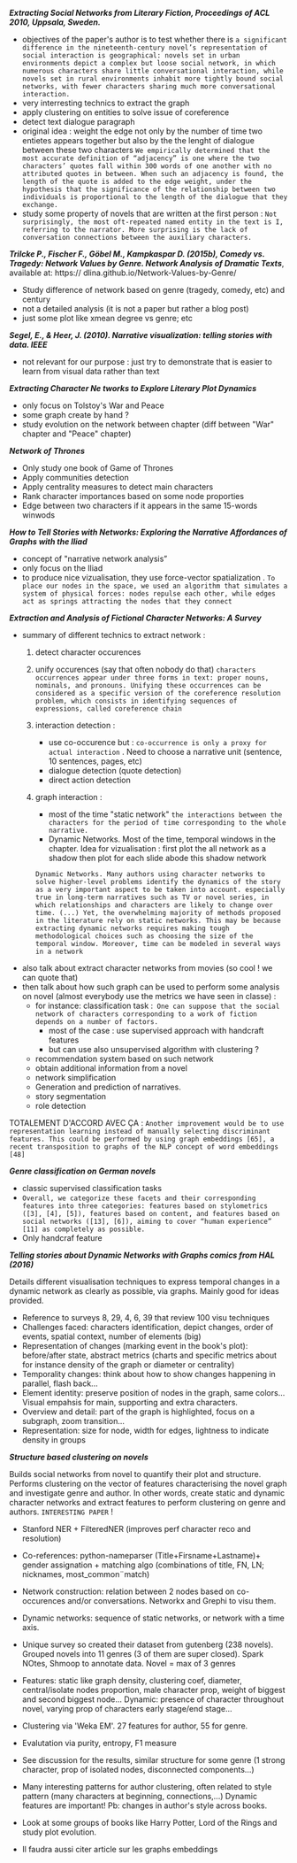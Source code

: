 **_Extracting Social Networks
from Literary Fiction, Proceedings of ACL 2010, Uppsala, Sweden._**
- objectives of the paper's author is to test whether there is 
`a significant difference in the
nineteenth-century novel’s representation of
social interaction is geographical: novels set
in urban environments depict a complex but
loose social network, in which numerous
characters share little conversational interaction,
while novels set in rural environments
inhabit more tightly bound social networks,
with fewer characters sharing much more
conversational interaction.`
- very interresting technics to extract the graph 
- apply clustering on entities to solve issue of coreference
- detect text dialogue paragraph 
- original idea : weight the edge not only by the number of time two entietes
appears together but also by the the lenght of dialogue between these two characters
`We empirically determined that
the most accurate definition of “adjacency” is one
where the two characters’ quotes fall within 300
words of one another with no attributed quotes in
between. When such an adjacency is found, the
length of the quote is added to the edge weight,
under the hypothesis that the significance of the relationship
between two individuals is proportional
to the length of the dialogue that they exchange.`
- study some property of novels that are written at the first person :
`Not surprisingly, the most
oft-repeated named entity in the text is I, referring
to the narrator. More surprising is the lack of conversation
connections between the auxiliary characters. `

**_Trilcke P., Fischer F., Göbel M., Kampkaspar D. (2015b), Comedy vs. Tragedy: Network
Values by Genre. Network Analysis of Dramatic Texts_**, available at: https://
dlina.github.io/Network-Values-by-Genre/
- Study difference of network based on genre (tragedy, comedy, etc) and century 
- not a detailed analysis (it is not a paper but rather a blog post)
- just some plot like xmean degree vs genre; etc 

**_Segel, E., & Heer, J. (2010). Narrative visualization: telling stories with data. IEEE_**
- not relevant for our purpose : just try to demonstrate that is easier to learn from visual data rather than text

**_Extracting Character Ne tworks
to Explore Literary Plot Dynamics_**
- only focus on Tolstoy's War and Peace
- some graph create by hand ? 
- study evolution on the network between chapter (diff between "War" chapter and "Peace" chapter)

**_Network of Thrones_**
- Only study one book of Game of Thrones
- Apply communities detection 
- Apply centrality measures to detect main characters
- Rank character importances based on some node proporties 
- Edge between two characters if it appears in the same 15-words winwods 

**_How to Tell Stories with Networks: Exploring the
Narrative Affordances of Graphs with the Iliad_**
- concept of "narrative network analysis”
- only focus on the Iliad 
- to produce nice vizualisation, they use force-vector spatialization . `To place our nodes in the
space, we used an algorithm that simulates a system of physical forces: nodes repulse
each other, while edges act as springs attracting the nodes that they connect`

**_Extraction and Analysis of Fictional Character Networks:
A Survey_**
- summary of different technics to extract network :
    1. detect character occurences
    2. unify occurences (say that often nobody do that) 
    `characters occurrences appear under three forms
in text: proper nouns, nominals, and pronouns. Unifying these occurrences can be considered as
a specific version of the coreference resolution problem, which consists in identifying sequences
of expressions, called coreference chain`
    3. interaction detection : 
        - use co-occurence but : `co-occurrence is only a proxy for actual interaction`
    . Need to choose a narrative unit (sentence, 10 sentences, pages, etc)
        - dialogue detection (quote detection)
        - direct action detection 
    4. graph interaction :
        - most of the time "static network" `the interactions between the characters for the period of time corresponding to the
whole narrative.`
        - Dynamic Networks. Most of the time, temporal windows in the chapter. 
        Idea for vizualisation : first plot the all network as a shadow then plot for each slide abode this shadow network 
        
        `Dynamic Networks. Many authors using character networks to solve higher-level problems
identify the dynamics of the story as a very important aspect to be taken into account.
especially true in long-term narratives such as TV or novel series, in which relationships and
characters are likely to change over time. (...) Yet, the overwhelming majority of methods proposed in
the literature rely on static networks. This may be because extracting dynamic networks requires
making tough methodological choices such as choosing the size of the temporal window. Moreover,
time can be modeled in several ways in a network`
- also talk about extract character networks from movies (so cool ! we can quote that)
- then talk about how such graph can be used to perform some analysis on novel 
(almost everybody use the metrics we have seen in classe)   :
    - for instance: classification task :` One can suppose that the social network of characters
corresponding to a work of fiction depends on a number of factors.`
        - most of the case : use supervised approach with handcraft features
        - but can use also unsupervised algorithm with clustering  ?
    - recommendation system based on such network  
    - obtain additional information from a novel 
    - network simplification 
    - Generation and prediction of narratives.
    - story segmentation 
    - role detection 

TOTALEMENT D'ACCORD AVEC ÇA  :
`Another improvement would be to use representation learning instead of manually selecting discriminant
features. This could be performed by using graph embeddings [65], a recent transposition to graphs
of the NLP concept of word embeddings [48]`

**_Genre classification on German novels_**
- classic supervised classification tasks 
- `Overall, we categorize these facets and
their corresponding features into three categories: features
based on stylometrics ([3], [4], [5]), features based on content,
and features based on social networks ([13], [6]), aiming to
cover “human experience” [11] as completely as possible.`
- Only handcraf feature


**_Telling stories about Dynamic Networks with Graphs comics 
from HAL (2016)_**

Details different visualisation techniques to express temporal changes in a dynamic network as clearly as possible, via graphs. Mainly good for ideas provided.
- Reference to surveys 8, 29, 4, 6, 39 that review 100 visu techniques
- Challenges faced: characters identification, depict changes, order of events, spatial context, number of elements (big)
- Representation of changes (marking event in the book's plot): before/after state, abstract metrics (charts and specific metrics about for instance density of the graph or diameter or centrality)
- Temporality changes: think about how to show changes happening in parallel, flash back...  
- Element identity: preserve position of nodes in the graph, same colors... Visual empahsis for main, supporting and extra characters. 
- Overview and detail: part of the graph is highlighted, focus on a subgraph, zoom transition... 
- Representation: size for node, width for edges, lightness to indicate density in groups


**_Structure based clustering on novels_**

Builds social networks from novel to quantify their plot and structure. Performs clustering on the vector of features characterising the novel graph and investigate genre and author.
In other words, create static and dynamic character networks and extract features to perform clustering on genre and authors. 
`INTERESTING PAPER` ! 
- Stanford NER + FilteredNER (improves perf character reco and resolution)
- Co-references: python-nameparser (Title+Firsname+Lastname)+ gender assignation + matching algo (combinations of title, FN, LN; nicknames, most_common¨match)
- Network construction: relation between 2 nodes based on co-occurences and/or conversations. Networkx and Grephi to visu them. 
- Dynamic networks: sequence of static networks, or network with a time axis. 
- Unique survey so created their dataset from gutenberg (238 novels). Grouped novels into 11 genres (3 of them are super closed). Spark NOtes, Shmoop to annotate data. Novel = max of 3 genres
- Features: static like graph density, clustering coef, diameter, central/isolate nodes proportion, male character prop, weight of biggest and second biggest node... Dynamic: presence of character throughout novel, varying prop of characters early stage/end stage...
- Clustering via 'Weka EM'. 27 features for author, 55 for genre. 
- Evalutation via purity, entropy, F1 measure
- See discussion for the results, similar structure for some genre (1 strong character, prop of isolated nodes, disconnected components...)
- Many interesting patterns for author clustering, often related to style pattern (many characters at beginning, connections,...) Dynamic features are important! Pb: changes in author's style across books.
- Look at some groups of books like Harry Potter, Lord of the Rings and study plot evolution. 



- Il faudra aussi citer article sur les graphs embeddings  